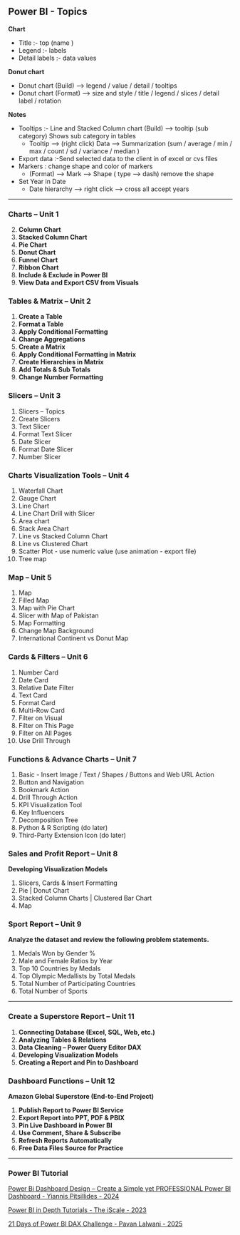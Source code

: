 ## **Power BI - Topics**

**Chart**
- Title :- top (name )
- Legend :- labels
- Detail labels :-   data values

**Donut chart** 
- Donut chart  (Build) —> legend / value / detail / tooltips
- Donut chart (Format) —> size and style / title / legend / slices / detail label / rotation

**Notes**
- Tooltips :- Line and Stacked Column chart (Build) —> tooltip (sub category)
Shows sub category in tables
    - Tooltip —> (right click) Data —> Summarization (sum / average / min / max / count / sd / variance / median )
- Export data :-Send selected data to the client in of excel or cvs files
- Markers : change shape and color of markers
    - (Format) —> Mark —> Shape ( type —> dash) remove the shape
- Set Year in Date 
    - Date hierarchy —> right click —>  cross all accept years

---


### **Charts – Unit 1**
2. **Column Chart**  
3. **Stacked Column Chart**  
4. **Pie Chart**  
5. **Donut Chart**  
6. **Funnel Chart**  
7. **Ribbon Chart**  
8. **Include & Exclude in Power BI**  
9. **View Data and Export CSV from Visuals**  

### **Tables & Matrix – Unit 2**
1. **Create a Table**  
2. **Format a Table**  
3. **Apply Conditional Formatting**  
4. **Change Aggregations**  
5. **Create a Matrix**  
6. **Apply Conditional Formatting in Matrix**  
7. **Create Hierarchies in Matrix**  
8. **Add Totals & Sub Totals**  
9. **Change Number Formatting**

### **Slicers – Unit 3**
1. Slicers – Topics
2. Create Slicers
3. Text Slicer
4. Format Text Slicer
5. Date Slicer
6. Format Date Slicer
7. Number Slicer

### **Charts Visualization Tools – Unit 4**
1. Waterfall Chart
2. Gauge Chart
3. Line Chart
4. Line Chart Drill with Slicer
5. Area chart
6. Stack Area Chart
7. Line vs Stacked Column Chart
8. Line vs Clustered Chart
9. Scatter Plot - use numeric value (use animation -  export file)
10. Tree map

### **Map – Unit 5**
1. Map
2. Filled Map
3. Map with Pie Chart
4. Slicer with Map of Pakistan
5. Map Formatting
6. Change Map Background
7. International Continent vs Donut Map

### **Cards & Filters – Unit 6**
1. Number Card
2. Date Card 
3. Relative Date Filter
4. Text Card
5. Format Card
6. Multi-Row Card
7. Filter on Visual
8. Filter on This Page
9. Filter on All Pages
10. Use Drill Through


### **Functions & Advance Charts – Unit 7**
1. Basic - Insert Image / Text / Shapes / Buttons and Web URL Action
2. Button and Navigation
3. Bookmark Action
4. Drill Through Action
5. KPI Visualization Tool
6. Key Influencers
7. Decomposition Tree
8. Python & R Scripting  (do later)
9. Third-Party Extension Icon (do later)

### **Sales and Profit Report – Unit 8**

**Developing Visualization Models** 
1. Slicers, Cards & Insert Formatting 
2. Pie | Donut Chart
3. Stacked Column Charts | Clustered Bar Chart
4. Map

### **Sport Report – Unit 9**

**Analyze the dataset and review the following problem statements.**
1. Medals Won by Gender %
2. Male and Female Ratios by Year
3. Top 10 Countries by Medals
4. Top Olympic Medallists by Total Medals
5. Total Number of Participating Countries
6. Total Number of Sports

---


### **Create a Superstore Report – Unit 11**
1. **Connecting Database (Excel, SQL, Web, etc.)**  
2. **Analyzing Tables & Relations**  
3. **Data Cleaning – Power Query Editor DAX**  
4. **Developing Visualization Models**  
5. **Creating a Report and Pin to Dashboard**  

### **Dashboard Functions – Unit 12**
**Amazon Global Superstore (End-to-End Project)**  
1. **Publish Report to Power BI Service**  
2. **Export Report into PPT, PDF & PBIX**  
3. **Pin Live Dashboard in Power BI**  
4. **Use Comment, Share & Subscribe**  
5. **Refresh Reports Automatically**  
6. **Free Data Files Source for Practice**

---

### **Power BI Tutorial**

[Power Bi Dashboard Design – Create a Simple yet PROFESSIONAL Power BI Dashboard - Yiannis Pitsillides - 2024](https://www.youtube.com/watch?v=f_srzswu978)

[Power BI in Depth Tutorials - The iScale - 2023](https://www.youtube.com/playlist?list=PLxzTa0VPR9rw4QEQ49PdsFd3SmVXDR3-i)

[21 Days of Power BI DAX Challenge - Pavan Lalwani - 2025](https://www.youtube.com/playlist?list=PL6Omre3duO-Nrn_V_qnKEp79dXLolDKU9)
